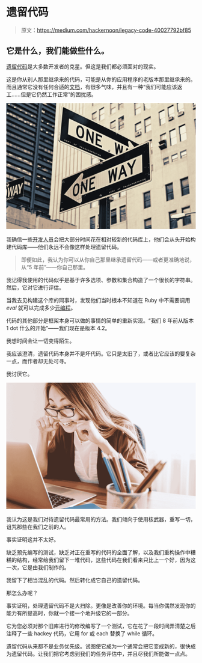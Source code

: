 # 遗留代码

> 原文：<https://medium.com/hackernoon/legacy-code-40027792bf85>

## 它是什么，我们能做些什么。

[遗留代码](https://hackernoon.com/tagged/legacy-code)是大多数开发者的克星。但这是我们都必须面对的现实。

这是你从别人那里继承来的代码，可能是从你的应用程序的老版本那里继承来的。而且通常它没有任何合适的[文档](https://hackernoon.com/tagged/documentation)，有很多气味，并且有一种“我们可能应该返工……但是它仍然工作正常”的困扰感。

![](img/b3b3f2e4068bbe30342d915771ca2c45.png)

我确信一些[开发人员](https://hackernoon.com/tagged/developers)会把大部分时间花在相对较新的代码库上，他们会从头开始构建代码库——他们永远不会像这样处理遗留代码。

> 即便如此，我认为你可以从你自己那里继承遗留代码——或者更准确地说，从“5 年前”——你自己那里。

我记得我使用的代码似乎是基于许多选项、参数和集合构造了一个很长的字符串。然后，它对它进行评估。

当我去见构建这个库的同事时，发现他们当时根本不知道在 Ruby 中不需要调用 *eval* 就可以完成多少[元编程](https://hackernoon.com/tagged/metaprogramming)。

代码的其他部分是框架本身可以做的事情的简单的重新实现。“我们 8 年前从版本 1 dot 什么的开始”——我们现在是版本 4.2。

我想时间会让一切变得陌生。

我应该澄清，遗留代码本身并不是坏代码。它只是太旧了，或者比它应该的要复杂一点，而作者却无处可寻。

我讨厌它。

![](img/aab196134fb1bfce4d4f4ff8faff7fe2.png)

我认为这是我们对待遗留代码最常用的方法。我们倾向于使用核武器，重写一切，诅咒那些在我们之前的人。

事实证明这并不太好。

缺乏预先编写的测试，缺乏对正在重写的代码的全面了解，以及我们重构操作中糟糕的结构，经常给我们留下一堆代码，这些代码在我们看来只比上一个好，因为这一次，它是由我们制作的。

我留下了相当混乱的代码。然后转化成它自己的遗留代码。

那怎么办呢？

事实证明，处理遗留代码不是大扫除。更像是改善你的环境。每当你偶然发现你的能力有所提高时，你就一个接一个地升级它的一部分。

它为您必须对那个旧库进行的修改编写了一个测试，它在花了一段时间弄清楚之后注释了一些 hackey 代码，它用 for 或 each 替换了 while 循环。

遗留代码从来都不是业务优先级。试图使它成为一个通常会把它变成新的，很快成为遗留代码。让我们把它考虑到我们的任务评估中，并且尽我们所能做一点点。